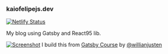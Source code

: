 ### kaiofelipejs.dev
[![Netlify Status](https://api.netlify.com/api/v1/badges/331c488f-afe7-4250-90d5-89ad414f62e4/deploy-status)](https://app.netlify.com/sites/kaiofelipejs-dev/deploys)

My blog using Gatsby and React95 lib. 

[![Screenshot](https://user-images.githubusercontent.com/41922744/94998279-0a82cc00-0587-11eb-95f7-e5d2b7d3d823.png)](https://kaiofelipejs.dev)
I build this from [Gatsby Course](https://www.udemy.com/course/gatsby-crie-um-site-pwa-com-react-graphql-e-netlify-cms/) by [@willianjusten](https://github.com/willianjusten/)
